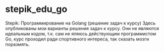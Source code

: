 # stepik_edu_go
Stepik: Программирование на Golang (решение задач к курсу)
Здесь опубликованы мои варианты решения задач к курсу. Они не являются идеальным кодом, т.к. сам не яляюсь действующим программистом Go, курс проходил ради спортивного интереса, так сказать мозги поразмять.
